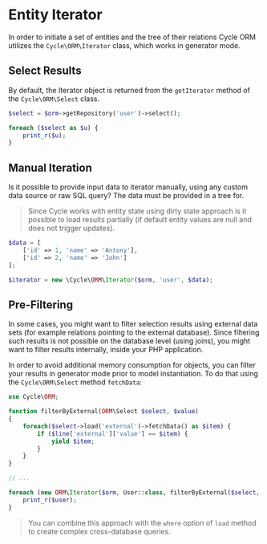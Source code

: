 # Entity Iterator
In order to initiate a set of entities and the tree of their relations Cycle ORM utilizes the `Cycle\ORM\Iterator` class, which works
in generator mode.

## Select Results
By default, the Iterator object is returned from the `getIterator` method of the `Cycle\ORM\Select` class.

```php
$select = $orm->getRepository('user')->select();

foreach ($select as $u) {
    print_r($u);
}
```

## Manual Iteration
Is it possible to provide input data to iterator manually, using any custom data source or raw SQL query? The data must be provided in a tree for.

> Since Cycle works with entity state using dirty state approach is it possible to load results partially (if default entity values
are null and does not trigger updates).

```php
$data = [
    ['id' => 1, 'name' => 'Antony'],
    ['id' => 2, 'name' => 'John']
];

$iterator = new \Cycle\ORM\Iterator($orm, 'user', $data);
```

## Pre-Filtering
In some cases, you might want to filter selection results using external data sets (for example relations pointing to the external database).
Since filtering such results is not possible on the database level (using joins), you might want to filter results internally, inside your PHP
application.

In order to avoid additional memory consumption for objects, you can filter your results in generator mode prior to model instantiation.
To do that using the `Cycle\ORM\Select` method `fetchData`:

```php
use Cycle\ORM;

function filterByExternal(ORM\Select $select, $value)
{
    foreach($select->load('external')->fetchData() as $item) {
        if ($line['external']['value'] == $item) {
            yield $item;
        }
    }
}

// ...

foreach (new ORM\Iterator($orm, User::class, filterByExternal($select, $value)) as $user) {
    print_r($user);
}
```

> You can combine this approach with the `where` option of `load` method to create complex cross-database queries.
